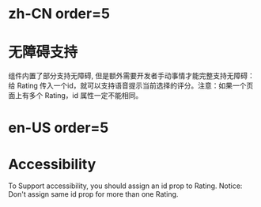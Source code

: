 # zh-CN order=5

# 无障碍支持

组件内置了部分支持无障碍, 但是额外需要开发者手动事情才能完整支持无障碍：给 Rating 传入一个id，就可以支持语音提示当前选择的评分。注意：如果一个页面上有多个 Rating，id 属性一定不能相同。

# en-US order=5

# Accessibility

To Support accessibility, you should assign an id prop to Rating. Notice: Don't assign same id prop for more than one Rating.
